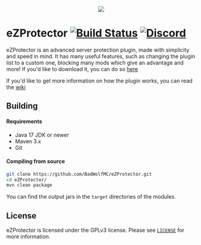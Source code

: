 <p align="center"><img src="https://owo.whats-th.is/b120fb.png"></p>

# eZProtector [![Build Status](https://github.com/BadWolfMC/eZProtector/workflows/Java%20CI/badge.svg)](https://github.com/BadWolfMC/eZProtector/actions) [![Discord](https://img.shields.io/discord/390942438061113344.svg)](https://discord.gg/UGhVcBB)

eZProtector is an advanced server protection plugin, made with simplicity and speed in mind. It has many useful features, such as changing the plugin list to a custom one, blocking many mods which give an advantage and more! If you'd like to download it, you can do so [here](https://papermc.io/forums/t/1-12-2-1-14-x-ezprotector/1361)

If you'd like to get more information on how the plugin works, you can read the [wiki](https://github.com/BadWolfMC/eZProtector/wiki)

## Building

#### Requirements
* Java 17 JDK or newer
* Maven 3.x
* Git

#### Compiling from source
```sh
git clone https://github.com/BadWolfMC/eZProtector.git
cd eZProtector/
mvn clean package
```

You can find the output jars in the `target` directories of the modules.

## License
eZProtector is licensed under the GPLv3 license. Please see [`LICENSE`](https://github.com/BadWolfMC/eZProtector/blob/master/LICENSE) for more information.
